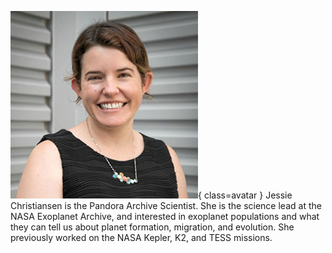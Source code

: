 ![Jessie Christiansen](Christiansen.jpg){ class=avatar }
Jessie Christiansen is the Pandora Archive Scientist. She is the science lead at the NASA Exoplanet Archive, and interested in exoplanet populations and what they can tell us about planet formation, migration, and evolution. She previously worked on the NASA Kepler, K2, and TESS missions.
